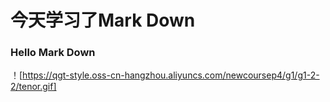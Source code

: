 # 今天学习了Mark Down
### Hello Mark Down
！[https://qgt-style.oss-cn-hangzhou.aliyuncs.com/newcoursep4/g1/g1-2-2/tenor.gif]
